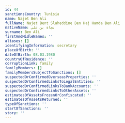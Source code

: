 ```yaml
---
id: 44
sanctionsCountry: Tunisia
name: Najet Ben Ali
fullName: Najet Bent Slaheddine Ben Haj Hamda Ben Ali
nativeName: نجاة بن علي
surname: Ben Ali
firstAndMidleNames: ''
aliases: []
identifyingInformation: secretary
placeOfBirth: ''
dateOfBirth: 08.03.1980
countryOfResidence: ''
corruptionLink: family
familyMembers: []
familyMembersSubjectToSanctions: []
suspectedOrConfirmedOverseasProperties: ''
suspectedOrConfirmedLinksToLegalEntities: ''
suspectedOrConfirmedLinksToBankAccounts: ''
suspectedOrConfirmedLinksToOtherAssets: ''
estimatesOfAssetsFrozenOrConfiscated: ''
estimatesOfAssetsReturned: ''
typeOfSanctions: ''
startOfSanctions: ''
story: ''
---
```

